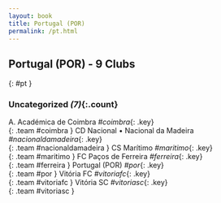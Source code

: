 ```yaml
---
layout: book
title: Portugal (POR)
permalink: /pt.html
---
```


## Portugal (POR) - 9 Clubs
{: #pt }









### Uncategorized _(7)_{:.count}

A. Académica de Coimbra   _#coimbra_{: .key} <br>
{: .team #coimbra }
CD Nacional • Nacional da Madeira   _#nacionaldamadeira_{: .key} <br>
{: .team #nacionaldamadeira }
CS Marítimo   _#maritimo_{: .key} <br>
{: .team #maritimo }
FC Paços de Ferreira   _#ferreira_{: .key} <br>
{: .team #ferreira }
Portugal  (POR)  _#por_{: .key} <br>
{: .team #por }
Vitória FC   _#vitoriafc_{: .key} <br>
{: .team #vitoriafc }
Vitória SC   _#vitoriasc_{: .key} <br>
{: .team #vitoriasc }


 
